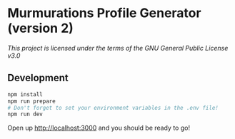 # Murmurations Profile Generator (version 2)

_This project is licensed under the terms of the GNU General Public License v3.0_

## Development

```sh
npm install
npm run prepare
# Don't forget to set your environment variables in the .env file!
npm run dev
```

Open up [http://localhost:3000](http://localhost:3000) and you should be ready to go!
